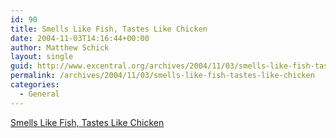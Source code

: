 ```yaml
---
id: 90
title: Smells Like Fish, Tastes Like Chicken
date: 2004-11-03T14:16:44+00:00
author: Matthew Schick
layout: single
guid: http://www.excentral.org/archives/2004/11/03/smells-like-fish-tastes-like-chicken/
permalink: /archives/2004/11/03/smells-like-fish-tastes-like-chicken
categories:
  - General
---
```

<a href="http://www.tekwh0re.net/wp/">Smells Like Fish, Tastes Like Chicken</a>
